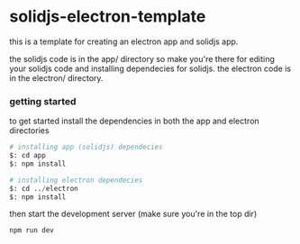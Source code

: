 # solidjs-electron-template

this is a template for creating an electron app and solidjs app.

the solidjs code is in the app/ directory so make you're there for editing your solidjs code and installing dependecies for solidjs. the electron code is in the electron/ directory.

### getting started

to get started install the dependencies in both the app and electron directories

```python
# installing app (solidjs) dependecies
$: cd app
$: npm install

# installing electron dependecies
$: cd ../electron
$: npm install
```

then start the development server (make sure you're in the top dir)

```
npm run dev
```
